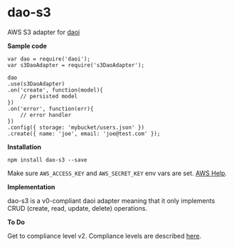# dao-s3
AWS S3 adapter for [daoi](https://www.npmjs.com/package/daoi)

**Sample code**

```
var dao = require('daoi');
var s3DaoAdapter = require('s3DaoAdapter');

dao
.use(s3DaoAdapter)
.on('create', function(model){
	// persisted model
})
.on('error', function(err){
	// error handler
})
.config({ storage: 'mybucket/users.json' })
.create({ name: 'joe', email: 'joe@test.com' });

```

**Installation**

```
npm install dao-s3 --save
```

Make sure `AWS_ACCESS_KEY` and `AWS_SECRET_KEY` env vars are set. [AWS Help](http://docs.aws.amazon.com/AWSEC2/latest/CommandLineReference/set-up-ec2-cli-linux.html).

**Implementation**

dao-s3 is a v0-compliant daoi adapter meaning that it only implements CRUD (create, read, update, delete) operations.

**To Do**

Get to compliance level v2. Compliance levels are described [here](https://github.com/clonq/dao/blob/master/README.md).



